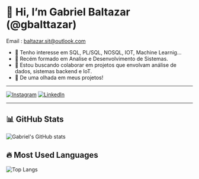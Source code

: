 # 👋 Hi, I’m Gabriel Baltazar (@gbalttazar)
Email : baltazar.sit@outlook.com

- 👀 Tenho interesse em SQL, PL/SQL, NOSQL, IOT, Machine Learnig...
- 🌱 Recém formado em Analise e Desenvolvimento de Sistemas.
- 💞️ Estou buscando colaborar em projetos que envolvam análise de dados, sistemas backend e IoT.
- 👋 De uma olhada em meus projetos!
  

---

[![Instagram](https://img.shields.io/badge/Instagram-E4405F?style=for-the-badge&logo=instagram&logoColor=white)](https://www.instagram.com/gbalttazar_)
[![LinkedIn](https://img.shields.io/badge/LinkedIn-0077B5?style=for-the-badge&logo=linkedin&logoColor=white)](https://www.linkedin.com/in/gabriel-baltazar-10a1422a4/)

---

## 📊 GitHub Stats

![Gabriel's GitHub stats](https://github-readme-stats.vercel.app/api?username=gbalttazar&show_icons=true&theme=dark&hide_border=true)

## 🔥 Most Used Languages

![Top Langs](https://github-readme-stats.vercel.app/api/top-langs/?username=gbalttazar&layout=compact&theme=dark&hide_border=true)


